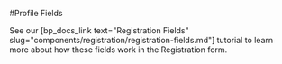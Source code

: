 #Profile Fields



See our [bp_docs_link text="Registration Fields" slug="components/registration/registration-fields.md"] tutorial to learn more about how these fields work in the Registration form.
